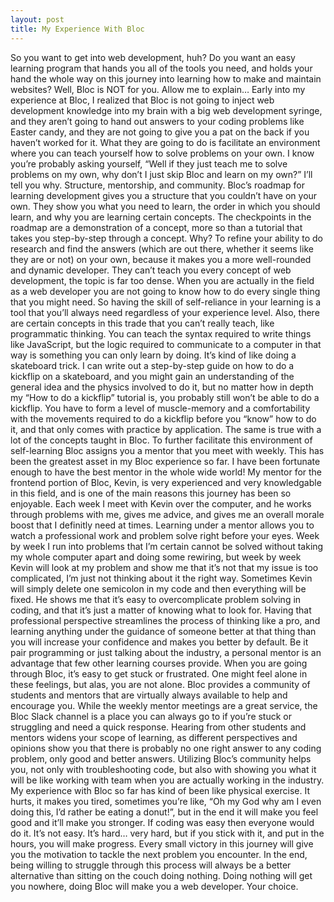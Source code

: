 ```yaml
---
layout: post
title: My Experience With Bloc
---
```


So you want to get into web development, huh? Do you want an easy learning program that hands you all of the tools you need, and holds your hand the whole way on this journey into learning how to make and maintain websites? Well, Bloc is NOT for you. Allow me to explain…
	Early into my experience at Bloc, I realized that Bloc is not going to inject web development knowledge into my brain with a big web development syringe, and they aren’t going to hand out answers to your coding problems like Easter candy, and they are not going to give you a pat on the back if you haven’t worked for it. What they are going to do is facilitate an environment where you can teach yourself how to solve problems on your own. I know you’re probably asking yourself, “Well if they just teach me to solve problems on my own, why don’t I just skip Bloc and learn on my own?” I’ll tell you why. Structure, mentorship, and community.
	Bloc’s roadmap for learning development gives you a structure that you couldn’t have on your own. They show you what you need to learn, the order in which you should learn, and why you are learning certain concepts. The checkpoints in the roadmap are a demonstration of a concept, more so than a tutorial that takes you step-by-step through a concept. Why? To refine your ability to do research and find the answers (which are out there, whether it seems like they are or not) on your own, because it makes you a more well-rounded and dynamic developer. They can’t teach you every concept of web development, the topic is far too dense. When you are actually in the field as a web developer you are not going to know how to do every single thing that you might need. So having the skill of self-reliance in your learning is a tool that you’ll always need regardless of your experience level. Also, there are certain concepts in this trade that you can’t really teach, like programmatic thinking. You can teach the syntax required to write things like JavaScript, but the logic required to communicate to a computer in that way is something you can only learn by doing. It’s kind of like doing a skateboard trick. I can write out a step-by-step guide on how to do a kickflip on a skateboard, and you might gain an understanding of the general idea and the physics involved to do it, but no matter how in depth my “How to do a kickflip” tutorial is, you probably still won’t be able to do a kickflip. You have to form a level of muscle-memory and a comfortability with the movements required to do a kickflip before you “know” how to do it, and that only comes with practice by application. The same is true with a lot of the concepts taught in Bloc.
	To further facilitate this environment of self-learning Bloc assigns you a mentor that you meet with weekly. This has been the greatest asset in my Bloc experience so far. I have been fortunate enough to have the best mentor in the whole wide world! My mentor for the frontend portion of Bloc, Kevin, is very experienced and very knowledgable in this field, and is one of the main reasons  this journey has been so enjoyable. Each week I meet with Kevin over the computer, and he works through problems with me, gives me advice, and gives me an overall morale boost that I definitly need at times. Learning under a mentor allows you to watch a professional work and problem solve right before your eyes. Week by week I run into problems that I’m certain cannot be solved without taking my whole computer apart and doing some rewiring, but week by week Kevin will look at my problem and show me that it’s not that my issue is too complicated, I’m just not thinking about it the right way. Sometimes Kevin will simply delete one semicolon in my code and then everything will be fixed. He shows me that it’s easy to overcomplicate problem solving in coding, and that it’s just a matter of knowing what to look for. Having that professional perspective streamlines the process of thinking like a pro, and learning anything under the guidance of someone better at that thing than you will increase your confidence and makes you better by default. Be it pair programming or just talking about the industry, a personal mentor is an advantage that few other learning courses provide.
	When you are going through Bloc, it’s easy to get stuck or frustrated. One might feel alone in these feelings, but alas, you are not alone. Bloc provides a community of students and mentors that are virtually always available to help and encourage you. While the weekly mentor meetings are a great service, the Bloc Slack channel is a place you can always go to if you’re stuck or struggling and need a quick response. Hearing from other students and mentors widens your scope of learning, as different perspectives and opinions show you that there is probably no one right answer to any coding problem, only good and better answers. Utilizing Bloc’s community helps you, not only with troubleshooting code, but also with showing you what it will be like working with team when you are actually working in the industry.
	My experience with Bloc so far has kind of been like physical exercise. It hurts, it makes you tired, sometimes you’re like, “Oh my God why am I even doing this, I’d rather be eating a donut!”, but in the end it will make you feel good and it’ll make you stronger. If coding was easy then everyone would do it. It’s not easy. It’s hard… very hard, but if you stick with it, and put in the hours, you will make progress. Every small victory in this journey will give you the motivation to tackle the next problem you encounter. In the end, being willing to struggle through this process will always be a better alternative than sitting on the couch doing nothing. Doing nothing will get you nowhere, doing Bloc will make you a web developer. Your choice.
